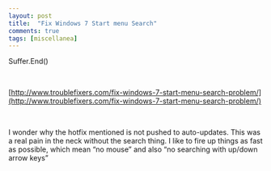 ```yaml
---
layout: post
title:  "Fix Windows 7 Start menu Search"
comments: true
tags: [miscellanea]
---
```



Suffer.End()

&#160;

[http://www.troublefixers.com/fix-windows-7-start-menu-search-problem/](http://www.troublefixers.com/fix-windows-7-start-menu-search-problem/)

&#160;

I wonder why the hotfix mentioned is not pushed to auto-updates. This was a real pain in the neck without the search thing. I like to fire up things as fast as possible, which mean “no mouse” and also “no searching with up/down arrow keys”

